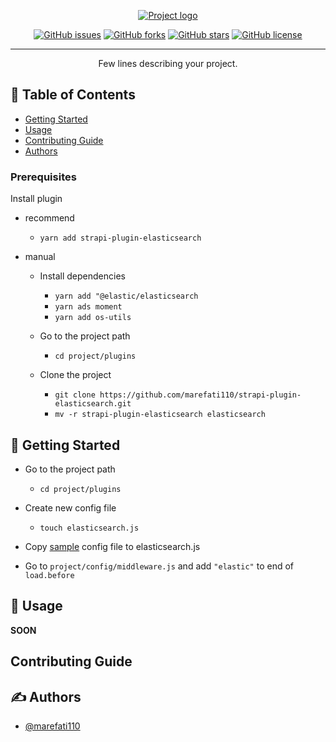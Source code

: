 <p align="center">
  <a href="" rel="noopener">
 <img src="https://i.ibb.co/zG6Nj3g/Untitled-1.jpg" alt="Project logo"></a>
</p>

<!-- <h3 align="center">strapi elasticsearch</h3> -->

<div align="center">

[![GitHub issues](https://img.shields.io/github/issues/marefati110/strapi-plugin-elasticsearch?style=flat-square)](https://github.com/marefati110/strapi-plugin-elasticsearch/issues)
[![GitHub forks](https://img.shields.io/github/forks/marefati110/strapi-plugin-elasticsearch)](https://github.com/marefati110/strapi-plugin-elasticsearch/network)
[![GitHub stars](https://img.shields.io/github/stars/marefati110/strapi-plugin-elasticsearch)](https://github.com/marefati110/strapi-plugin-elasticsearch/stargazers)
[![GitHub license](https://img.shields.io/github/license/marefati110/strapi-plugin-elasticsearch)](https://github.com/marefati110/strapi-plugin-elasticsearch)

</div>

---

<p align="center"> Few lines describing your project.
    <br> 
</p>

## 📝 Table of Contents

- [Getting Started](#getting_started)
- [Usage](#usage)
- [Contributing Guide](#CONTRIBUTING)
- [Authors](#authors)


### Prerequisites

Install plugin

- recommend

  - `yarn add strapi-plugin-elasticsearch` 

- manual

  - Install dependencies

    - `yarn add "@elastic/elasticsearch`
    - `yarn ads moment`
    - `yarn add os-utils`

  - Go to the project path
    - `cd project/plugins`

  - Clone the project
    - `git clone https://github.com/marefati110/strapi-plugin-elasticsearch.git`
    - `mv -r strapi-plugin-elasticsearch elasticsearch`


## 🏁 Getting Started <a name = "getting_started"></a>

  - Go to the project path
    - `cd project/plugins`
  
  - Create new config file
    - `touch elasticsearch.js`
   
  - Copy [sample](docs/CONFIG.md) config file to elasticsearch.js

  - Go to `project/config/middleware.js` and add `"elastic"` to end of `load.before`

## 🎈 Usage <a name="usage"></a>

**SOON**

##  Contributing Guide <a name = "contributing"></a>


## ✍️ Authors <a name = ""></a>

- [@marefati110](https://github.com/marefati110)
